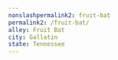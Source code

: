 ```yaml
---
﻿nonslashpermalink2: fruit-bat
permalink2: /fruit-bat/
alley: Fruit Bat
city: Gallatin
state: Tennessee
---
```

